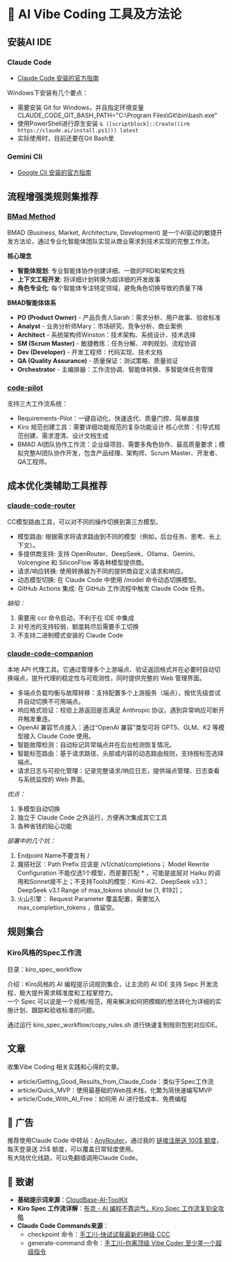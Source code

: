 # 🤖 AI Vibe Coding 工具及方法论

## 安装AI IDE
### Claude Code
- [Claude Code 安装的官方指南](https://docs.anthropic.com/en/docs/claude-code/setup#install-and-authenticate)

Windows下安装有几个要点：

- 需要安装 Git for Windows，并且指定环境变量 CLAUDE_CODE_GIT_BASH_PATH="C:\Program Files\Git\bin\bash.exe"
- 使用PowerShell进行原生安装 `& ([scriptblock]::Create((irm https://claude.ai/install.ps1))) latest`
- 实际使用时，目前还要在Git Bash里

### Gemini Cli
- [Google Cli 安装的官方指南](https://google-gemini.github.io/gemini-cli/)

## 流程增强类规则集推荐
### [BMad Method](https://github.com/bmad-code-org/BMAD-METHOD)

BMAD (Business, Market, Architecture, Development) 是一个AI驱动的敏捷开发方法论，通过专业化智能体团队实现从商业需求到技术实现的完整工作流。  

**核心理念**  
- **智能体规划**: 专业智能体协作创建详细、一致的PRD和架构文档
- **上下文工程开发**: 将详细计划转换为超详细的开发故事
- **角色专业化**: 每个智能体专注特定领域，避免角色切换导致的质量下降

**BMAD智能体体系**  
- **PO (Product Owner)** - 产品负责人Sarah：需求分析、用户故事、验收标准
- **Analyst** - 业务分析师Mary：市场研究、竞争分析、商业案例
- **Architect** - 系统架构师Winston：技术架构、系统设计、技术选择
- **SM (Scrum Master)** - 敏捷教练：任务分解、冲刺规划、流程协调
- **Dev (Developer)** - 开发工程师：代码实现、技术文档
- **QA (Quality Assurance)** - 质量保证：测试策略、质量验证
- **Orchestrator** - 主编排器：工作流协调、智能体转换、多智能体任务管理

### [code-pilot](https://github.com/ysicing/code-pilot)
支持三大工作流系统：
- Requirements-Pilot：一键自动化、快速迭代、质量门控、简单直接
- Kiro 规范创建工具：需要详细功能规范的复杂功能设计 核心优势：引导式规范创建、需求澄清、设计文档生成
- BMAD AI团队协作工作流：企业级项目、需要多角色协作、最高质量要求；模拟完整AI团队协作开发，包含产品经理、架构师、Scrum Master、开发者、QA工程师。

## 成本优化类辅助工具推荐
### [claude-code-router](https://github.com/musistudio/claude-code-router)  
CC模型路由工具，可以对不同的操作切换到第三方模型。

- 模型路由: 根据需求将请求路由到不同的模型（例如，后台任务、思考、长上下文）。
- 多提供商支持: 支持 OpenRouter、DeepSeek、Ollama、Gemini、Volcengine 和 SiliconFlow 等各种模型提供商。
- 请求/响应转换: 使用转换器为不同的提供商自定义请求和响应。
- 动态模型切换: 在 Claude Code 中使用 /model 命令动态切换模型。
- GitHub Actions 集成: 在 GitHub 工作流程中触发 Claude Code 任务。


*缺陷：*

1. 需要用 ccr 命令启动，不利于在 IDE 中集成
2. 对号池的支持较弱，额度耗尽后需要手工切换  
3. 不支持二进制模式安装的 Claude Code

### [claude-code-companion](https://github.com/kxn/claude-code-companion)
本地 API 代理工具。它通过管理多个上游端点、验证返回格式并在必要时自动切换端点，提升代理的稳定性与可观测性，同时提供完整的 Web 管理界面。

- 多端点负载均衡与故障转移：支持配置多个上游服务（端点），按优先级尝试并自动切换不可用端点。
- 响应格式验证：校验上游返回是否满足 Anthropic 协议，遇到异常响应可断开并触发重连。
- OpenAI 兼容节点接入：通过“OpenAI 兼容”类型可将 GPT5、GLM、K2 等模型接入 Claude Code 使用。
- 智能故障检测：自动标记异常端点并在后台检测恢复情况。
- 智能标签路由：基于请求路径、头部或内容的动态路由规则，支持按标签选择端点。
- 请求日志与可视化管理：记录完整请求/响应日志，提供端点管理、日志查看与系统监控的 Web 界面。


*优点：*

1. 多模型自动切换
2. 独立于 Claude Code 之外运行，方便再次集成其它工具
3. 各种省钱的贴心功能

*部署中的几个坑：*
1. Endpoint Name不要含有 /
2. 魔搭社区：Path Prefix 应该是 /v1/chat/completions； Model Rewrite Configuration 不能仅选1个模型，而是要匹配 * ，可能是底层对 Haiku 的调用和Sonnet接不上；不支持Tools的模型：Kimi-K2、DeepSeek v3.1； DeepSeek v3.1 Range of max_tokens should be [1, 8192]；
3. 火山引擎： Request Parameter 覆盖配置，需要加入 max_completion_tokens ，值留空。


## 规则集合
### Kiro风格的Spec工作流
目录：kiro_spec_workflow

介绍：Kiro风格的 AI 编程提示词规则集合，让主流的 AI IDE 支持 Sepc 开发流程，极大提升需求精准度和工程掌控力。  
一个 Spec 可以说是一个规格/规范，用来解决如何把模糊的想法转化为详细的实施计划、跟踪和验收标准的问题。

通过运行 kiro_spec_workflow/copy_rules.sh 进行快速复制规则包到对应IDE。

## 文章
收集Vibe Coding 相关实践和心得的文章。  

- article/Getting_Good_Results_from_Claude_Code：类似于Spec工作流
- article/Quick_MVP：使用最基础的Web技术栈，化繁为简快速编写MVP
- article/Code_With_AI_Free：如何用 AI 进行低成本、免费编程

## 🎉 广告
推荐使用Claude Code 中转站：[AnyRouter](https://anyrouter.top/register?aff=qndY)，通过我的 [链接注册送 100$ 额度](https://anyrouter.top/register?aff=qndY)，每天登录送 25$ 额度，可以覆盖日常轻度使用。  
有大陆优化线路，可以免翻墙调用Claude Code。


## 🙏 致谢

- **基础提示词来源**：[CloudBase-AI-ToolKit](https://github.com/TencentCloudBase/CloudBase-AI-ToolKit)
- **Kiro Spec 工作流详解**：[布克 - AI 编程不靠运气，Kiro Spec 工作流复刻全攻略](https://mp.weixin.qq.com/s/3j6lG50isbuSH4p64TsNag)
- **Claude Code Commands来源**：
    - checkpoint 命令：[手工川-快试试我最新的神级 CCC](https://mp.weixin.qq.com/s/P5OmJH8gwr7dq8RQv0MZmQ)
    - generate-command 命令：[手工川-你离顶级 Vibe Coder 至少差一个超级指令](https://mp.weixin.qq.com/s/TgXRZE33yiUzpBOVAai08g)